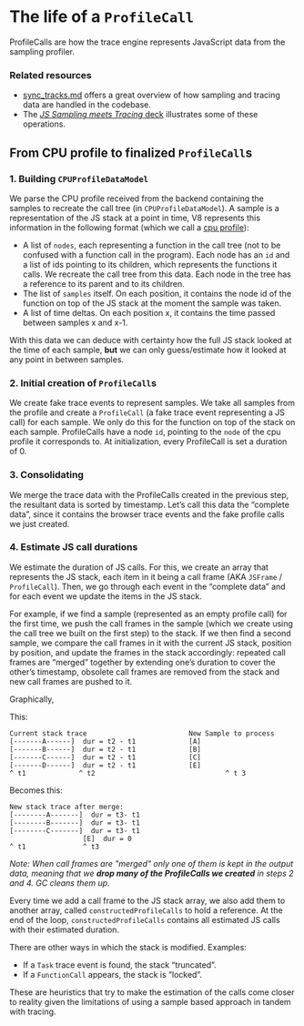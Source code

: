 # The life of a `ProfileCall`

ProfileCalls are how the trace engine represents JavaScript data from the sampling profiler.

### Related resources

- [sync_tracks.md](./sync_tracks.md) offers a great overview of how sampling and tracing data are handled in the codebase.
- The [_JS Sampling meets Tracing_ deck](https://docs.google.com/presentation/d/1E6_A9p5bVaeDeCJ1KSmV-9CCUUesLKoU3M9cTlM0uc0/edit?usp=sharing) illustrates some of these operations.

## From CPU profile to finalized `ProfileCall`s

### 1. Building `CPUProfileDataModel`

We parse the CPU profile received from the backend containing the samples to recreate the call tree (in `CPUProfileDataModel`). A sample is a representation of the JS stack at a point in time, V8 represents this information in the following format (which we call a [cpu profile](https://chromedevtools.github.io/devtools-protocol/tot/Profiler/#type-Profile)):

- A list of `nodes`, each representing a function in the call tree (not to be confused with a function call in the program). Each node has an `id` and a list of ids pointing to its children, which represents the functions it calls. We recreate the call tree from this data. Each node in the tree has a reference to its parent and to its children.
- The list of `samples` itself. On each position, it contains the node id of the function on top of the JS stack at the moment the sample was taken.
- A list of time deltas. On each position x, it contains the time passed between samples x and x-1.

With this data we can deduce with certainty how the full JS stack looked at the time of each sample, **but** we can only guess/estimate how it looked at any point in between samples.

### 2. Initial creation of `ProfileCall`s

We create fake trace events to represent samples. We take all samples from the profile and create a `ProfileCall` (a fake trace event representing a JS call) for each sample. We only do this for the function on top of the stack on each sample. ProfileCalls have a node `id`, pointing to the `node` of the cpu profile it corresponds to. At initialization, every ProfileCall is set a duration of 0.

### 3. Consolidating

We merge the trace data with the ProfileCalls created in the previous step, the resultant data is sorted by timestamp. Let’s call this data the “complete data”, since it contains the browser trace events and the fake profile calls we just created.

### 4. Estimate JS call durations

We estimate the duration of JS calls. For this, we create an array that represents the JS stack, each item in it being a call frame (AKA `JSFrame` / `ProfileCall`).  Then, we go through each event in the “complete data” and for each event we update the items in the JS stack.

For example, if we find a sample (represented as an empty profile call) for the first time, we push the call frames in the sample (which we create using the call tree we built on the first step) to the stack. If we then find a second sample, we compare the call frames in it with the current JS stack, position by position, and update the frames in the stack accordingly: repeated call frames are “merged” together by extending one’s duration to cover the other’s timestamp, obsolete call frames are removed from the stack and new call frames are pushed to it.

Graphically,

This:

    Current stack trace                         New Sample to process
    [-------A------]  dur = t2 - t1             [A]
    [-------B------]  dur = t2 - t1             [B]
    [-------C------]  dur = t2 - t1             [C]
    [-------D------]  dur = t2 - t1             [E]
    ^ t1             ^ t2                                ^ t 3

Becomes this:

    New stack trace after merge:
    [--------A-------]  dur = t3- t1
    [--------B-------]  dur = t3- t1
    [--------C-------]  dur = t3- t1
                      [E]  dur = 0
    ^ t1              ^ t3

_Note: When call frames are "merged" only one of them is kept in the output data, meaning that we **drop many of the ProfileCalls we created** in steps 2 and 4. GC cleans them up._

Every time we add a call frame to the JS stack array, we also add them to another array, called `constructedProfileCalls` to hold a reference. At the end of the loop, `constructedProfileCalls` contains all estimated JS calls with their estimated duration.

There are other ways in which the stack is modified. Examples:

- If a `Task` trace event is found, the stack “truncated”.
- If a `FunctionCall` appears, the stack is “locked”.

These are heuristics that try to make the estimation of the calls come closer to reality given the limitations of using a sample based approach in tandem with tracing.
